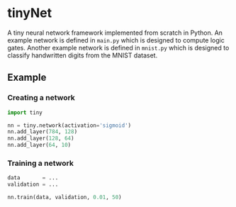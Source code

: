 # tinyNet
A tiny neural network framework implemented from scratch in Python. An example network is defined in `main.py` which is designed to compute logic gates. Another example network is defined in `mnist.py` which is designed to classify handwritten digits from the MNIST dataset.

## Example

### Creating a network

```python
import tiny

nn = tiny.network(activation='sigmoid')
nn.add_layer(784, 128)
nn.add_layer(128, 64)
nn.add_layer(64, 10)
```

### Training a network

```python
data       = ...
validation = ...

nn.train(data, validation, 0.01, 50)
```
